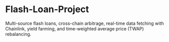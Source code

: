 # Flash-Loan-Project
Multi-source flash loans, cross-chain arbitrage, real-time data fetching with Chainlink, yield farming, and time-weighted average price (TWAP) rebalancing.
